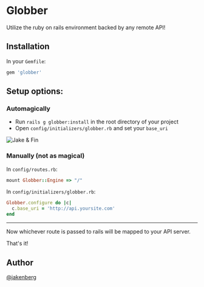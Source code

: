# Globber
Utilize the ruby on rails environment backed by any remote API!

## Installation
In your `Gemfile`:
```ruby
gem 'globber'
```
## Setup options:

### Automagically
- Run `rails g globber:install` in the root directory of your project
- Open `config/initializers/globber.rb` and set your `base_uri`

![Jake & Fin](http://img2.wikia.nocookie.net/__cb20120315182857/adventuretimewithfinnandjake/images/7/72/S2e13_FinnMagicWand.gif)

### Manually (not as magical)
In `config/routes.rb`:
```ruby
mount Globber::Engine => "/"
```
In `config/initializers/globber.rb`:
```ruby
Globber.configure do |c|
  c.base_uri = 'http://api.yoursite.com'
end
```
----
Now whichever route is passed to rails will be mapped to your API server.

That's it!

## Author
[@jakenberg](https://github.com/jakenberg)